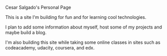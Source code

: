 Cesar Salgado's Personal Page

This is a site I'm building for fun and for learning cool technologies.

I plan to add some information about myself, host some of my projects and maybe build a blog.

I'm also building this site while taking some online classes in sites such as codeacademy, udacity, coursera, and edx.
